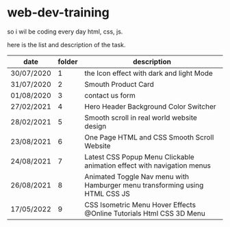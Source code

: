 # web-dev-training

so i wil be coding every day html, css, js.

here is the list and description of the task.

|date|folder|description|
|---|---|---|
|30/07/2020|1| the Icon effect with dark and light Mode|
|31/07/2020|2|Smouth Product Card|
|01/08/2020|3|contact us form|
|27/02/2021|4|Hero Header Background Color Switcher|
|28/02/2021|5|Smooth scroll in real world website design|
|23/08/2021|6|One Page HTML and CSS  Smooth Scroll Website |
|24/08/2021|7|Latest CSS Popup Menu Clickable animation effect with navigation menus |
|26/08/2021|8|Animated Toggle Nav menu with Hamburger menu transforming using HTML CSS JS|
|17/05/2022|9|CSS Isometric Menu Hover Effects @Online Tutorials Html CSS 3D Menu|
 
 

